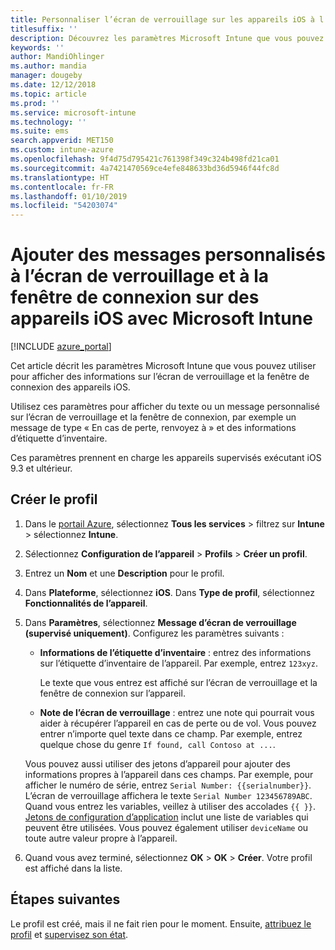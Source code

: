 ```yaml
---
title: Personnaliser l’écran de verrouillage sur les appareils iOS à l’aide de Microsoft Intune - Azure | Microsoft Docs
titlesuffix: ''
description: Découvrez les paramètres Microsoft Intune que vous pouvez utiliser pour afficher des informations sur l’écran de verrouillage des appareils iOS à l’aide des paramètres de configuration des appareils partagés pour iOS.
keywords: ''
author: MandiOhlinger
ms.author: mandia
manager: dougeby
ms.date: 12/12/2018
ms.topic: article
ms.prod: ''
ms.service: microsoft-intune
ms.technology: ''
ms.suite: ems
search.appverid: MET150
ms.custom: intune-azure
ms.openlocfilehash: 9f4d75d795421c761398f349c324b498fd21ca01
ms.sourcegitcommit: 4a7421470569ce4efe848633bd36d5946f44fc8d
ms.translationtype: HT
ms.contentlocale: fr-FR
ms.lasthandoff: 01/10/2019
ms.locfileid: "54203074"
---
```

# <a name="add-custom-messages-to-lock-screen-and-login-window-on-ios-devices-using-microsoft-intune"></a>Ajouter des messages personnalisés à l’écran de verrouillage et à la fenêtre de connexion sur des appareils iOS avec Microsoft Intune

[!INCLUDE [azure_portal](./includes/azure_portal.md)]

Cet article décrit les paramètres Microsoft Intune que vous pouvez utiliser pour afficher des informations sur l’écran de verrouillage et la fenêtre de connexion des appareils iOS. 

Utilisez ces paramètres pour afficher du texte ou un message personnalisé sur l’écran de verrouillage et la fenêtre de connexion, par exemple un message de type « En cas de perte, renvoyez à » et des informations d’étiquette d’inventaire.

Ces paramètres prennent en charge les appareils supervisés exécutant iOS 9.3 et ultérieur.

## <a name="create-the-profile"></a>Créer le profil

1. Dans le [portail Azure](https://portal.azure.com), sélectionnez **Tous les services** > filtrez sur **Intune** > sélectionnez **Intune**.
2. Sélectionnez **Configuration de l’appareil** > **Profils** > **Créer un profil**.
3. Entrez un **Nom** et une **Description** pour le profil.
4. Dans **Plateforme**, sélectionnez **iOS**. Dans **Type de profil**, sélectionnez **Fonctionnalités de l’appareil**.
5. Dans **Paramètres**, sélectionnez **Message d’écran de verrouillage (supervisé uniquement)**. Configurez les paramètres suivants :

    - **Informations de l’étiquette d’inventaire** : entrez des informations sur l’étiquette d’inventaire de l’appareil. Par exemple, entrez `123xyz`.

        Le texte que vous entrez est affiché sur l’écran de verrouillage et la fenêtre de connexion sur l’appareil.

    - **Note de l’écran de verrouillage** : entrez une note qui pourrait vous aider à récupérer l’appareil en cas de perte ou de vol. Vous pouvez entrer n’importe quel texte dans ce champ. Par exemple, entrez quelque chose du genre `If found, call Contoso at ...`.

    Vous pouvez aussi utiliser des jetons d’appareil pour ajouter des informations propres à l’appareil dans ces champs. Par exemple, pour afficher le numéro de série, entrez `Serial Number: {{serialnumber}}`. L’écran de verrouillage affichera le texte `Serial Number 123456789ABC`. Quand vous entrez les variables, veillez à utiliser des accolades `{{ }}`. [Jetons de configuration d’application](app-configuration-policies-use-ios.md#tokens-used-in-the-property-list) inclut une liste de variables qui peuvent être utilisées. Vous pouvez également utiliser `deviceName` ou toute autre valeur propre à l’appareil.

6. Quand vous avez terminé, sélectionnez **OK** > **OK** > **Créer**. Votre profil est affiché dans la liste.

## <a name="next-steps"></a>Étapes suivantes

Le profil est créé, mais il ne fait rien pour le moment. Ensuite, [attribuez le profil](device-profile-assign.md) et [supervisez son état](device-profile-monitor.md).
